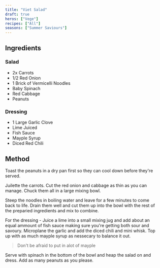 ```yaml
---
title: "Viet Salad"
draft: true
heros: ["Vege"]
recipes: ["All"]
seasons: ["Summer Saviours"]
---
```


## Ingredients

### Salad

- 2x Carrots
- 1/2 Red Onion
- 1 Brick of Vermicelli Noodles
- Baby Spinach
- Red Cabbage
- Peanuts


### Dressing

- 1 Large Garlic Clove
- Lime Juiced
- Fish Sauce
- Mayple Syrup
- Diced Red Chili

## Method

Toast the peanuts in a dry pan first so they can cool down before they're served.

Juilette the carrots. Cut the red onion and cabbage as thin as you can manage. Chuck them all in a large mixing bowl.

Steep the noodles in boiling water and leave for a few minutes to come back to life. Drain them well and cut them up into the bowl with the rest of the preparied ingredients and mix to combine.

For the dressing - Juice a lime into a small mixing jug and add about an equal ammount of fish sauce making sure you're getting both sour and savoury. Microplane the garlic and add the diced chili and mini whisk. Top up with as much mayple syrup as nessecary to balance it out.

>Don't be afraid to put in alot of mayple

Serve with spinach in the bottom of the bowl and heap the salad on and dress. Add as many peanuts as you please.
